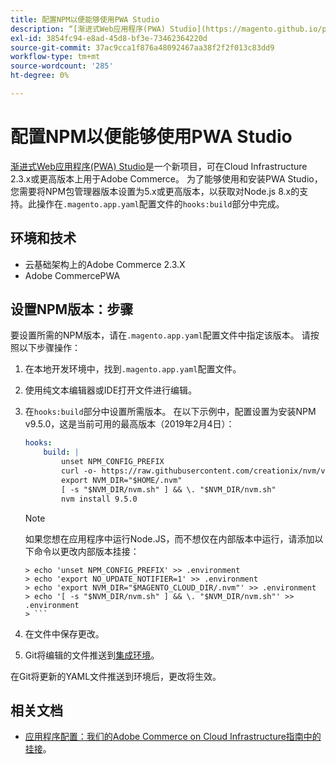 ```yaml
---
title: 配置NPM以便能够使用PWA Studio
description: “[渐进式Web应用程序(PWA) Studio](https://magento.github.io/pwa-studio/)是一个新项目，可用于Adobe Commerce上的cloud infrastructure 2.3.x或更高版本。 为了能够使用和安装PWA Studio，您需要将NPM包管理器版本设置为5.x或更高版本，以获取对Node.js 8.x的支持。此操作在“.magento.app.yaml”配置文件的“hooks：build”部分中完成。
exl-id: 3854fc94-e8ad-45d8-bf3e-73462364220d
source-git-commit: 37ac9cca1f876a48092467aa38f2f2f013c83dd9
workflow-type: tm+mt
source-wordcount: '285'
ht-degree: 0%

---
```


# 配置NPM以便能够使用PWA Studio

[渐进式Web应用程序(PWA) Studio](https://magento.github.io/pwa-studio/)是一个新项目，可在Cloud Infrastructure 2.3.x或更高版本上用于Adobe Commerce。 为了能够使用和安装PWA Studio，您需要将NPM包管理器版本设置为5.x或更高版本，以获取对Node.js 8.x的支持。此操作在`.magento.app.yaml`配置文件的`hooks:build`部分中完成。

## 环境和技术

* 云基础架构上的Adobe Commerce 2.3.X
* Adobe CommercePWA

## 设置NPM版本：步骤

要设置所需的NPM版本，请在`.magento.app.yaml`配置文件中指定该版本。 请按照以下步骤操作：

1. 在本地开发环境中，找到`.magento.app.yaml`配置文件。
1. 使用纯文本编辑器或IDE打开文件进行编辑。
1. 在`hooks:build`部分中设置所需版本。 在以下示例中，配置设置为安装NPM v9.5.0，这是当前可用的最高版本（2019年2月4日）：

   ```yaml
   hooks:
       build: |
           unset NPM_CONFIG_PREFIX
           curl -o- https://raw.githubusercontent.com/creationix/nvm/v0.33.8/install.sh | bash
           export NVM_DIR="$HOME/.nvm"
           [ -s "$NVM_DIR/nvm.sh" ] && \. "$NVM_DIR/nvm.sh"
           nvm install 9.5.0
   ```

   >[!NOTE]
   >
   >如果您想在应用程序中运行Node.JS，而不想仅在内部版本中运行，请添加以下命令以更改内部版本挂接：
   > 
   ```
   > echo 'unset NPM_CONFIG_PREFIX' >> .environment
   > echo 'export NO_UPDATE_NOTIFIER=1' >> .environment
   > echo 'export NVM_DIR="$MAGENTO_CLOUD_DIR/.nvm"' >> .environment
   > echo '[ -s "$NVM_DIR/nvm.sh" ] && \. "$NVM_DIR/nvm.sh"' >> .environment
   > ```

1. 在文件中保存更改。
1. Git将编辑的文件推送到[集成环境](/help/announcements/adobe-commerce-announcements/integration-environment-enhancement-request-pro-and-starter.md)。

在Git将更新的YAML文件推送到环境后，更改将生效。

## 相关文档

* [应用程序配置：我们的Adobe Commerce on Cloud Infrastructure指南中的挂接](https://experienceleague.adobe.com/docs/commerce-cloud-service/user-guide/configure/app/properties/hooks-property.html)。
